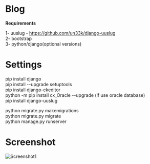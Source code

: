 # Blog

<strong>Requirements</strong>

1- uuslug - https://github.com/un33k/django-uuslug<br/>
2- bootstrap<br/>
3- python/django(optional versions)<br/>

# Settings

pip install django<br/>
pip install --upgrade setuptools<br/>
pip install django-ckeditor<br/>
python -m pip install cx_Oracle --upgrade (if use oracle database)<br/>
pip install django-uuslug<br/>


python migrate.py makemigrations<br/>
python migrate.py migrate <br/>
python manage.py runserver<br/>

# Screenshot

![Screenshot1](https://i.ibb.co/jhswJsC/screencapture-127-0-0-1-8000-search-2019-08-17-21-43-56.png)
